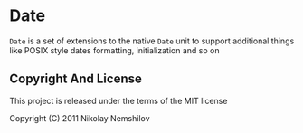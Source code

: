 # Date

`Date` is a set of extensions to the native `Date` unit to support
additional things like POSIX style dates formatting, initialization
and so on


## Copyright And License

This project is released under the terms of the MIT license

Copyright (C) 2011 Nikolay Nemshilov